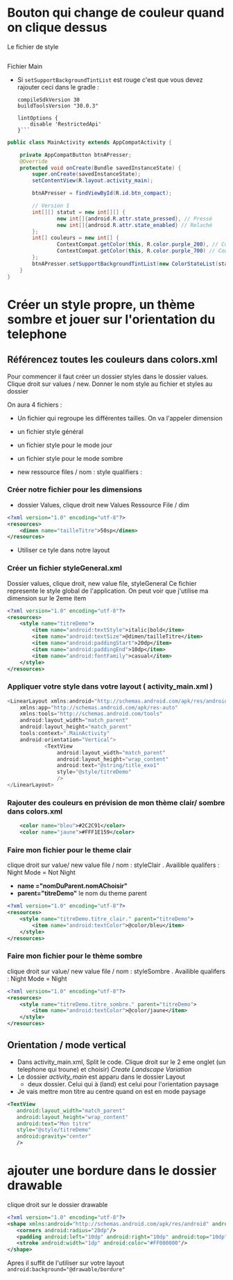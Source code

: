# Bouton qui change de couleur quand on clique dessus

Le fichier de style
```xml

```

Fichier Main

- Si `setSupportBackgroundTintList` est rouge c'est que vous devez rajouter ceci dans le gradle : 

    ```android {
    compileSdkVersion 30
    buildToolsVersion "30.0.3"

    lintOptions {
        disable 'RestrictedApi'
    }```

```java
public class MainActivity extends AppCompatActivity {

    private AppCompatButton btnAPresser;
    @Override
    protected void onCreate(Bundle savedInstanceState) {
        super.onCreate(savedInstanceState);
        setContentView(R.layout.activity_main);

        btnAPresser = findViewById(R.id.btn_compact);

        // Version 1
        int[][] statut = new int[][] {
                new int[]{android.R.attr.state_pressed}, // Pressé
                new int[]{android.R.attr.state_enabled} // Relaché
        };
        int[] couleurs = new int[] {
                ContextCompat.getColor(this, R.color.purple_200), // Couleur pressée
                ContextCompat.getColor(this, R.color.purple_700) // Couleur normal
        };
        btnAPresser.setSupportBackgroundTintList(new ColorStateList(statut, couleurs));
    }
}
```

# Créer un style propre, un thème sombre et jouer sur l'orientation du telephone

## Référencez toutes les couleurs dans colors.xml

Pour commencer il faut créer un dossier styles dans le dossier values. Clique droit sur values / new. Donner le nom style au fichier et styles au dossier

On aura 4 fichiers :
- Un fichier qui regroupe les différentes tailles. On va l'appeler dimension
- un fichier style général
- un fichier style pour le mode jour
- un fichier style pour le mode sombre

- new ressource files / nom : style qualifiers : 

### Créer notre fichier pour les dimensions

- dossier Values, clique droit new Values Ressource File / dim

```xml
<?xml version="1.0" encoding="utf-8"?>
<resources>
    <dimen name="tailleTitre">50sp</dimen>
</resources>
```

- Utiliser ce tyle dans notre layout

### Créer un fichier styleGeneral.xml 

Dossier values, clique droit, new value file, styleGeneral
Ce fichier represente le style global de l'application. On peut voir que j'utilise ma dimension sur le 2eme item

```xml
<?xml version="1.0" encoding="utf-8"?>
<resources>
    <style name="titreDemo">
        <item name="android:textStyle">italic|bold</item>
        <item name="android:textSize">@dimen/tailleTitre</item> 
        <item name="android:paddingStart">20dp</item>
        <item name="android:paddingEnd">10dp</item>
        <item name="android:fontFamily">casual</item>
    </style>
</resources>
```

### Appliquer votre style dans votre layout ( activity_main.xml )

```java
<LinearLayout xmlns:android="http://schemas.android.com/apk/res/android"
    xmlns:app="http://schemas.android.com/apk/res-auto"
    xmlns:tools="http://schemas.android.com/tools"
    android:layout_width="match_parent"
    android:layout_height="match_parent"
    tools:context=".MainActivity"
    android:orientation="Vertical">
            <TextView
                android:layout_width="match_parent"
                android:layout_height="wrap_content"
                android:text="@string/title_exo1"
                style="@style/titreDemo"
                />
</LinearLayout>
```
### Rajouter des couleurs en prévision de mon thème clair/ sombre dans colors.xml

```xml
    <color name="bleu">#2C2C91</color>
    <color name="jaune">#FFF1E159</color>
```

### Faire mon fichier pour le theme clair

clique droit sur value/ new value file / nom : styleClair . Availible qualifers : Night Mode = Not Night
-  **name ="nomDuParent.nomAChoisir"** 
- **parent="titreDemo"** le nom du theme parent

```xml
<?xml version="1.0" encoding="utf-8"?>
<resources>
    <style name="titreDemo.titre_clair." parent="titreDemo">
        <item name="android:textColor">@color/bleu</item>
    </style>
</resources>
```


### Faire mon fichier pour le thème sombre

clique droit sur value/ new value file / nom : styleSombre . Availible qualifers : Night Mode = Night

```xml
<?xml version="1.0" encoding="utf-8"?>
<resources>
    <style name="titreDemo.titre_sombre." parent="titreDemo">
        <item name="android:textColor">@color/jaune</item>
    </style>
</resources>
```

## Orientation / mode vertical

- Dans activity_main.xml, Split le code. Clique droit sur le 2 eme onglet (un telephone qui troune) et choisir) *Create Landscape Variation*
- Le dossier *activity_main* est apparu dans le dossier Layout
    - deux dossier. Celui qui à (land) est celui pour l'orientation paysage
- Je vais mettre mon titre au centre quand on est en mode paysage

 ```xml
<TextView
    android:layout_width="match_parent"
    android:layout_height="wrap_content"
    android:text="Mon titre"
    style="@style/titreDemo"
    android:gravity="center"
    />
 ```

# ajouter une bordure dans le dossier drawable

 clique droit sur le dossier drawable

 ```xml
<?xml version="1.0" encoding="utf-8"?>
 <shape xmlns:android="http://schemas.android.com/apk/res/android" android:shape="rectangle">
    <corners android:radius="20dp"/>
    <padding android:left="10dp" android:right="10dp" android:top="10dp" android:bottom="10dp"/>
    <stroke android:width="1dp" android:color="#FF000000"/>
</shape>
 ```

 Apres il suffit de l'utiliser sur votre layout `android:background="@drawable/bordure"`
